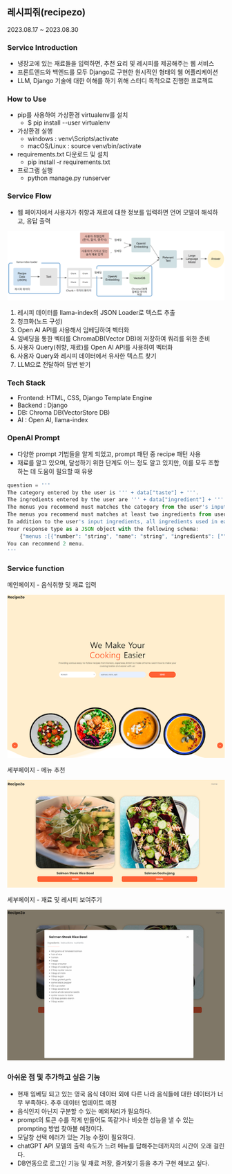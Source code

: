 ## 레시피줘(recipezo)

2023.08.17 ~ 2023.08.30

### Service Introduction
- 냉장고에 있는 재료들을 입력하면, 추천 요리 및 레시피를 제공해주는 웹 서비스
- 프론트엔드와 백엔드를 모두 Django로 구현한 원시적인 형태의 웹 어플리케이션
- LLM, Django 기술에 대한 이해를 하기 위해 스터디 목적으로 진행한 프로젝트

### How to Use
- pip를 사용하여 가상환경 virtualenv를 설치
  - $ pip install --user virtualenv
- 가상환경 실행
  - windows : venv\Scripts\activate 
  - macOS/Linux : source venv/bin/activate 
- requirements.txt 다운로드 및 설치
  - pip install -r requirements.txt
- 프로그램 실행
  - python manage.py runserver 

### Service Flow
- 웹 페이지에서 사용자가 취향과 재료에 대한 정보를 입력하면 언어 모델이 해석하고, 응답 출력<br/>

![serviceFlow](./readmeImages/ServiceFlow.png)


1. 레시피 데이터를 llama-index의 JSON Loader로 텍스트 추출
2. 청크화(노드 구성)
3. Open AI API를 사용해서 임베딩하여 벡터화
4. 임베딩을 통한 벡터를 ChromaDB(Vector DB)에 저장하여 쿼리를 위한 준비
5. 사용자 Query(취향, 재료)를 Open AI API를 사용하여 벡터화
6. 사용자 Query와 레시피 데이터에서 유사한 텍스트 찾기
7. LLM으로 전달하여 답변 받기

### Tech Stack
- Frontend: HTML, CSS, Django Template Engine
- Backend : Django
- DB: Chroma DB(VectorStore DB)
- AI : Open AI, llama-index

### OpenAI Prompt
- 다양한 prompt 기법들을 알게 되었고, prompt 패턴 중 recipe 패턴 사용
- 재료를 알고 있으며, 달성하기 위한 단계도 어느 정도 알고 있지만, 이를 모두 조합하는 데 도움이 필요할 때 유용

```javascript
question = '''
The category entered by the user is ''' + data["taste"] + '''.
The ingredients entered by the user are ''' + data["ingredient"] + '''.
The menus you recommend must matches the category from the user's input category.
The menus you recommend must matches at least two ingredients from user's input ingredients.
In addition to the user's input ingredients, all ingredients used in each steps must be represented as results.
Your response type as a JSON object with the following schema:
    {"menus :[{"number": "string", "name": "string", "ingredients": ["", "", ...], "steps": ["", "", ...]}]}
You can recommend 2 menu.
'''
```

### Service function
메인페이지 - 음식취향 및 재료 입력

![mainpage](./readmeImages/mainpage.png)

세부페이지 - 메뉴 추천

![세부페이지-메뉴](./readmeImages/세부페이지-메뉴.png)

세부페이지 - 재료 및 레시피 보여주기

![세부페이지-레시피](./readmeImages/세부페이지-레시피.png)

### 아쉬운 점 및 추가하고 싶은 기능
- 현재 임베딩 되고 있는 영국 음식 데이터 외에 다른 나라 음식들에 대한 데이터가 너무 부족하다. 추후 데이터 업데이트 예정
- 음식인지 아닌지 구분할 수 있는 예외처리가 필요하다.
- prompt의 토큰 수를 작게 만들어도 똑같거나 비슷한 성능을 낼 수 있는 prompting 방법 찾아볼 예정이다.
- 모달창 선택 에러가 있는 기능 수정이 필요하다.
- chatGPT API 모델의 출력 속도가 느려 메뉴를 답해주는데까지의 시간이 오래 걸린다.
- DB연동으로 로그인 기능 및 재료 저장, 즐겨찾기 등을 추가 구현 해보고 싶다.
 

